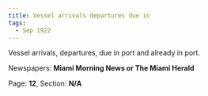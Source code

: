 ```yaml
---  
title: Vessel arrivals departures due in  
tags:  
  - Sep 1922  
---  
```

  
Vessel arrivals, departures, due in port and already in port.  
  
Newspapers: **Miami Morning News or The Miami Herald**  
  
Page: **12**, Section: **N/A** 
